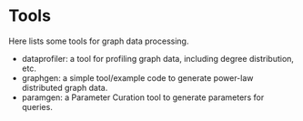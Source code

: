 # Tools

Here lists some tools for graph data processing.
- dataprofiler: a tool for profiling graph data, including degree distribution, etc.
- graphgen: a simple tool/example code to generate power-law distributed graph data.
- paramgen: a Parameter Curation tool to generate parameters for queries.